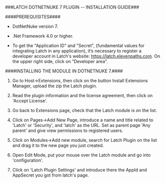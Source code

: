 ###LATCH DOTNETNUKE 7 PLUGIN -- INSTALLATION GUIDE###

 ####PREREQUISITES####

* DotNetNuke version 7.

* .Net Framework 4.0 or higher.

* To get the "Application ID" and "Secret", (fundamental values for integrating Latch in any application), it’s necessary to register a developer account in Latch's website: https://latch.elevenpaths.com. On the upper right side, click on "Developer area".

####INSTALLING THE MODULE IN DOTNETNUKE 7.####

1. Go to Host->Extensions, then click on the button Install Extensions Manager, upload the zip the Latch plugin.

2. Read the plugin information and the license agreement, then click on 'Accept License'.

3. Go back to Extensions page, check that the Latch module is on the list.

4. Click on Pages->Add New Page, introduce a name and title related to 'Latch' or 'Security', and 'latch' as the URL. Set as parent page 'Any parent' and give view permissions to registered users.

5. Click on Modules->Add new module, search for Latch Plugin on the list and drag it to the new page you just created.

6. Open Edit Mode, put your mouse over the Latch module and go into 'configuration'.

7. Click on 'Latch Plugin Settings' and introduce there the AppId and AppSecret you got from latch's page.
